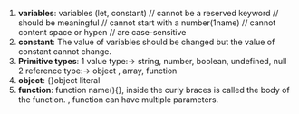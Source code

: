 1. **variables**: 
    variables (let, constant)
 // cannot be a reserved keyword
 // should be meaningful
 // cannot start with a number(1name)
 // cannot content space or hypen
 // are case-sensitive
2. **constant**: The value of variables should be changed but the value of constant cannot change.
3. **Primitive types**: 1 value type:-> string, number, boolean, undefined, null
                        2 reference type:-> object , array, function
4. **object**: {}object literal
5. **function**: function name(){}, inside the curly braces is called the body of the function. , function can have multiple parameters. 